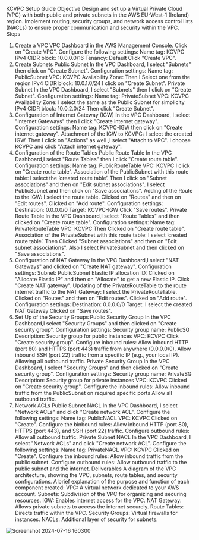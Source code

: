 KCVPC Setup Guide
Objective
Design and set up a Virtual Private Cloud (VPC) with both public and private subnets in the AWS EU-West-1 (Ireland) region. Implement routing, security groups, and network access control lists (NACLs) to ensure proper communication and security within the VPC.
Steps
1. Create a VPC
VPC Dashboard in the AWS Management Console.
Click on "Create VPC".
Configure the following settings:
Name tag: KCVPC
IPv4 CIDR block: 10.0.0.0/16
Tenancy: Default
Click "Create VPC".
2. Create Subnets
Public Subnet
In the VPC Dashboard, I select "Subnets" then click on  "Create Subnet".
Configuration  settings:
Name tag: PublicSubnet
VPC: KCVPC
Availability Zone: Then I Select  one  from the region
IPv4 CIDR block: 10.0.1.0/24
I click on  "Create Subnet".
Private Subnet
In the VPC Dashboard, I select "Subnets" then  I click on  "Create Subnet".
Configuration settings:
Name tag: PrivateSubnet
VPC: KCVPC
Availability Zone: I select the same as the Public Subnet for simplicity
IPv4 CIDR block: 10.0.2.0/24
Then click "Create Subnet".
3. Configuration of  Internet Gateway (IGW)
In the VPC Dashboard, I select "Internet Gateways" then I click "Create internet gateway".
Configuration  settings:
Name tag: KCVPC-IGW
then click on  "Create internet gateway".
Attachment of  the IGW to KCVPC:
I select the created IGW.
Then I click on  "Actions" as well ,I select "Attach to VPC".
I choose KCVPC and click "Attach internet gateway".
4. Configuration of the  Route Tables
Public Route Table
In the VPC Dashboard,I select "Route Tables" then I click "Create route table".
Configuration  settings:
Name tag: PublicRouteTable
VPC: KCVPC
I click  on "Create route table".
Association of  the PublicSubnet with this route table:
I select the ‘created route table’.
Then I click on  "Subnet associations" and then on  "Edit subnet associations".
I select PublicSubnet and then  click on "Save associations".
Adding of the  Route to the IGW:
I select the route table.
Clicked on  "Routes" and then on  "Edit routes".
Clicked on  "Add route".
Configuration settings:
Destination: 0.0.0.0/0
Target: KCVPC-IGW
Click "Save routes".
Private Route Table
In the VPC Dashboard,I  select "Route Tables" and then  clicked on  "Create route table".
Configuration settings:
Name tag: PrivateRouteTable
VPC: KCVPC
Then Clicked on  "Create route table".
Association of  the PrivateSubnet with this route table:
I select  ‘created route table’.
Then Clicked "Subnet associations" and then on  "Edit subnet associations".
Also I select PrivateSubnet and then  clicked on  "Save associations".
5. Configuration of  NAT Gateway
In the VPC Dashboard,I  select "NAT Gateways" and clicked on  "Create NAT gateway".
Configuration settings:
Subnet: PublicSubnet
Elastic IP allocation ID: Clicked on  "Allocate Elastic IP" and then on  "Allocate" to get a new Elastic IP.
Click "Create NAT gateway".
Updating of  the PrivateRouteTable to the route internet traffic to the NAT Gateway:
I select the PrivateRouteTable.
Clicked on  "Routes" and then on  "Edit routes".
Clicked on  "Add route".
Configuration settings:
Destination: 0.0.0.0/0
Target: I select the created NAT Gateway
Clicked on  "Save routes".
6. Set Up of the  Security Groups
Public Security Group
In the VPC Dashboard,I  select "Security Groups" and then clicked on  "Create security group".
Configuration settings:
Security group name: PublicSG
Description: Security group for public instances
VPC: KCVPC
Click "Create security group".
Configure inbound rules:
Allow inbound HTTP (port 80) and HTTPS (port 443) traffic from anywhere (0.0.0.0/0).
Allow inbound SSH (port 22) traffic from a specific IP (e.g., your local IP).
Allowing  all outbound traffic.
Private Security Group
In the VPC Dashboard, I select "Security Groups" and then clicked on "Create security group".
Configuration settings:
Security group name: PrivateSG
Description: Security group for private instances
VPC: KCVPC
Clicked on  "Create security group".
Configure the  inbound rules:
Allow inbound traffic from the PublicSubnet on required specific  ports 
Allow all outbound traffic.
7. Network ACLs
Public Subnet NACL
In the VPC Dashboard, I select "Network ACLs" and click "Create network ACL".
Configure the following settings:
Name tag: PublicNACL
VPC: KCVPC
Clicked on  "Create".
Configure the binbound rules:
Allow inbound HTTP (port 80), HTTPS (port 443), and SSH (port 22) traffic.
Configure outbound rules:
Allow all outbound traffic.
Private Subnet NACL
In the VPC Dashboard, I select "Network ACLs" and click "Create network ACL".
Configure the following settings:
Name tag: PrivateNACL
VPC: KCVPC
Clicked on  "Create".
Configure the inbound rules:
Allow inbound traffic from the public subnet.
Configure outbound rules:
Allow outbound traffic to the public subnet and the internet.
Deliverables
A diagram of the VPC architecture, showing the VPC, subnets, route tables, and security configurations. 
A brief explanation of the purpose and function of each component created:
VPC: A virtual network dedicated to your AWS account.
Subnets: Subdivision of the VPC for organizing and securing resources.
IGW: Enables internet access for the VPC.
NAT Gateway: Allows private subnets to access the internet securely.
Route Tables: Directs traffic within the VPC.
Security Groups: Virtual firewalls for instances.
NACLs: Additional layer of security for subnets.





![Screenshot 2024-07-16 160300](https://github.com/user-attachments/assets/cb0a33b3-803e-4dc6-b9ab-a9498cbed757)

